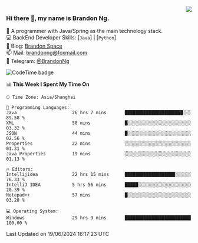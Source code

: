 <img  align="right" src="https://github-readme-stats-brandon0824.vercel.app/api/top-langs/?username=brandon0824&layout=compact">

### Hi there 👋, my name is Brandon Ng.

🌱 A programmer with Java/Spring as the main technology stack.  
💻 BackEnd Developer Skills: [`Java`] | [`Python`]  
📝 Blog: [Brandon Space](https://brandonng.tech)  
📫 Mail: brandonng@foxmail.com  
📰 Telegram: [@BrandonNg](https://t.me/BrandonNg24)  

![CodeTime badge](https://img.shields.io/endpoint?style=flat-square&url=https%3A%2F%2Fapi.codetime.dev%2Fshield%3Fid%3D128%26project%3D%26in%3D604800000)

<!--START_SECTION:waka-->
📊 **This Week I Spent My Time On** 

```text
🕑︎ Time Zone: Asia/Shanghai

💬 Programming Languages: 
Java                     26 hrs 7 mins       ██████████████████████░░░   89.58 % 
XML                      58 mins             █░░░░░░░░░░░░░░░░░░░░░░░░   03.32 % 
JSON                     44 mins             █░░░░░░░░░░░░░░░░░░░░░░░░   02.56 % 
Properties               22 mins             ░░░░░░░░░░░░░░░░░░░░░░░░░   01.31 % 
Java Properties          19 mins             ░░░░░░░░░░░░░░░░░░░░░░░░░   01.13 % 

🔥 Editors: 
Intellijidea             22 hrs 15 mins      ███████████████████░░░░░░   76.33 % 
IntelliJ IDEA            5 hrs 56 mins       █████░░░░░░░░░░░░░░░░░░░░   20.39 % 
Notepad++                57 mins             █░░░░░░░░░░░░░░░░░░░░░░░░   03.28 % 

💻 Operating System: 
Windows                  29 hrs 9 mins       █████████████████████████   100.00 % 
```


 Last Updated on 19/06/2024 16:17:23 UTC
<!--END_SECTION:waka-->
